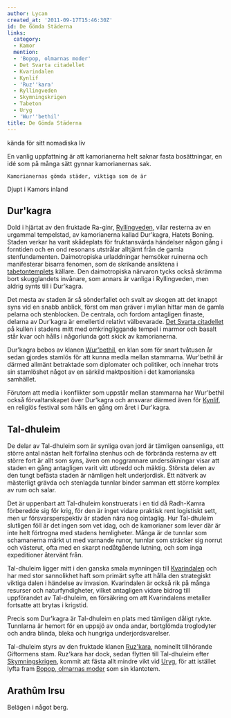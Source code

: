 ```yaml
---
author: Lycan
created_at: '2011-09-17T15:46:30Z'
id: De Gömda Städerna
links:
  category:
  - Kamor
  mention:
  - 'Bopop, olmarnas moder'
  - Det Svarta citadellet
  - Kvarindalen
  - Kynlif
  - 'Ruz''kara'
  - Ryllingveden
  - Skymningskrigen
  - Tabeton
  - Uryg
  - 'Wur''bethil'
title: De Gömda Städerna
---
```


kända för sitt nomadiska liv

En vanlig uppfattning är att kamorianerna helt saknar fasta bosättningar, en idé som på många sätt
gynnar kamorianernas sak.

`Kamorianernas gömda städer, viktiga som de är `

Djupt i Kamors inland

Dur'kagra
---------------
Dold i hjärtat av den fruktade Ra-ginr, [Ryllingveden], vilar resterna av en urgammal tempelstad, av
kamorianerna kallad Dur'kagra, Hatets Boning. Staden verkar ha varit skådeplats för fruktansvärda
händelser någon gång i forntiden och en ond resonans utstrålar alltjämt från de gamla
stenfundamenten. Daimotropiska urladdningar hemsöker ruinerna och manifesterar bisarra fenomen, som
de skrikande ansiktena i [tabetontemplets] källare. Den daimotropiska närvaron tycks också skrämma
bort skugglandets invånare, som annars är vanliga i Ryllingveden, men aldrig synts till i Dur'kagra.

Det mesta av staden är så sönderfallet och svalt av skogen att det knappt syns vid en snabb anblick,
först om man gräver i myllan hittar man de gamla pelarna och stenblocken. De centrala, och fordom
antagligen finaste, delarna av Dur'kagra är emellertid relativt välbevarade. [Det Svarta citadellet]
på kullen i stadens mitt med omkringliggande tempel i marmor och basalt står kvar och hålls i
någorlunda gott skick av kamorianerna.

Dur'kagra bebos av klanen [Wur'bethil], en klan som för snart tvåtusen år sedan gjordes stamlös för
att kunna medla mellan stammarna. Wur'bethil är därmed allmänt betraktade som diplomater och
politiker, och innehar trots sin stamlöshet något av en särkild maktposition i det kamorianska
samhället.

Förutom att medla i konflikter som uppstår mellan stammarna har Wur'bethil också förvaltarskapet
över Dur'kagra och ansvarar därmed även för [Kynlif], en religiös festival som hålls en gång om året
i Dur'kagra.

Tal-dhuleim
---------------
De delar av Tal-dhuleim som är synliga ovan jord är tämligen oansenliga, ett större antal nästan
helt förfallna stenhus och de förbrända resterna av ett större fort är allt som syns, även om
noggrannare undersökningar visar att staden en gång antagligen varit vitt utbredd och mäktig.
Största delen av den tungt befästa staden är nämligen helt underjordisk. Ett nätverk av mästerligt
grävda och stenlagda tunnlar binder samman ett större komplex av rum och salar.

Det är uppenbart att Tal-dhuleim konstruerats i en tid då Radh-Kamra förberedde sig för krig, för
den är inget vidare praktisk rent logistiskt sett, men ur försvarsperspektiv är staden nära nog
ointaglig. Hur Tal-dhuleim slutligen föll är det ingen som vet idag, och de kamorianer som lever där
är inte helt förtrogna med stadens hemligheter. Många är de tunnlar som schamanerna märkt ut med
varnande runor, tunnlar som sträcker sig norrut och västerut, ofta med en skarpt nedåtgående
lutning, och som inga expeditioner återvänt från.

Tal-dhuleim ligger mitt i den ganska smala mynningen till [Kvarindalen] och har med stor sannolikhet
haft som primärt syfte att hålla den strategiskt viktiga dalen i händelse av invasion. Kvarindalen
är också rik på många resurser och naturfyndigheter, vilket antagligen vidare bidrog till
uppförandet av Tal-dhuleim, en försäkring om att Kvarindalens metaller fortsatte att brytas i
krigstid.

Precis som Dur'kagra är Tal-dhuleim en plats med tämligen dåligt rykte. Tunnlarna är hemort för en
uppsjö av onda andar, bortglömda troglodyter och andra blinda, bleka och hungriga
underjordsvarelser.

Tal-dhuleim styrs av den fruktade klanen [Ruz'kara], nominellt tillhörande Giftormens stam. Ruz'kara
har dock, sedan flytten till Tal-dhuleim efter [Skymningskrigen], kommit att fästa allt mindre vikt
vid [Uryg], för att istället lyfta fram [Bopop, olmarnas moder] som sin klantotem.

Arathûm Irsu
---------------
Belägen i något berg.

  [Ryllingveden]: Ryllingveden
  [tabetontemplets]: Tabeton
  [Det Svarta citadellet]: Det_Svarta_citadellet
  [Wur'bethil]: Wurbethil
  [Kynlif]: Kynlif
  [Kvarindalen]: Kvarindalen
  [Ruz'kara]: Ruzkara
  [Skymningskrigen]: Skymningskrigen
  [Uryg]: Uryg
  [Bopop, olmarnas moder]: Bopop_olmarnas_moder